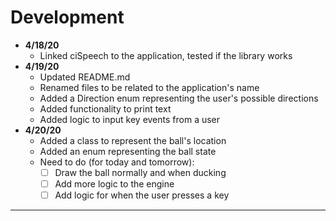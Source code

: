 # Development

- **4/18/20**
  - Linked ciSpeech to the application, tested if the library works
- **4/19/20**
  - Updated README.md
  - Renamed files to be related to the application's name
  - Added a Direction enum representing the user's possible directions
  - Added functionality to print text
  - Added logic to input key events from a user
- **4/20/20**
  - Added a class to represent the ball's location 
  - Added an enum representing the ball state
  - Need to do (for today and tomorrow):
    - [ ] Draw the ball normally and when ducking
    - [ ] Add more logic to the engine
    - [ ] Add logic for when the user presses a key
---
